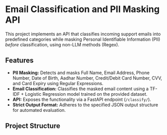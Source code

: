 # Email Classification and PII Masking API

This project implements an API that classifies incoming support emails into predefined categories while masking Personal Identifiable Information (PII) *before* classification, using non-LLM methods (Regex).

## Features

*   **PII Masking:** Detects and masks Full Name, Email Address, Phone Number, Date of Birth, Aadhar Number, Credit/Debit Card Number, CVV, and Card Expiry using Regular Expressions.
*   **Email Classification:** Classifies the masked email content using a TF-IDF + Logistic Regression model trained on the provided dataset.
*   **API:** Exposes the functionality via a FastAPI endpoint (`/classify/`).
*   **Strict Output Format:** Adheres to the specified JSON output structure for automated evaluation.

## Project Structure